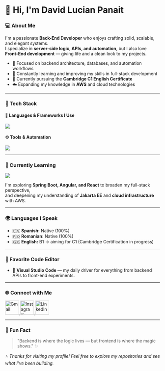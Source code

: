 # 👋 Hi, I'm **David Lucian Panait**

### 💻 About Me  
I'm a passionate **Back-End Developer** who enjoys crafting solid, scalable, and elegant systems.  
I specialize in **server-side logic, APIs, and automation**, but I also love **Front-End development** — giving life and a clean look to my projects.  

- 🧠 Focused on backend architecture, databases, and automation workflows  
- 🚀 Constantly learning and improving my skills in full-stack development  
- 🎯 Currently pursuing the **Cambridge C1 English Certificate**  
- ☁️ Expanding my knowledge in **AWS** and cloud technologies  

---

### 🧩 Tech Stack  

#### 🧠 Languages & Frameworks I Use  
<p align="left">
  <img src="https://skillicons.dev/icons?i=java,python,ubuntu,arch,mysql,postgresql,git,github,vscode"/>
</p>

#### ⚙️ Tools & Automation  
<p align="left">
  <img src="https://skillicons.dev/icons?i=python,docker,bash" />
</p>

---

### 🌱 Currently Learning  
<p align="left">
  <img src="https://skillicons.dev/icons?i=ts,spring,angular,react,aws" />
</p>

I'm exploring **Spring Boot, Angular, and React** to broaden my full-stack perspective,  
and deepening my understanding of **Jakarta EE** and **cloud infrastructure** with AWS.  

---

### 🌍 Languages I Speak  
- 🇪🇸 **Spanish:** Native (100%)  
- 🇷🇴 **Romanian:** Native (100%)  
- 🇬🇧 **English:** B1 → aiming for C1 (Cambridge Certification in progress)  

---

### 🧰 Favorite Code Editor  
- 💙 **Visual Studio Code** — my daily driver for everything from backend APIs to front-end experiments.  

---

### 🌐 Connect with Me  
<p align="left">
  <a href="mailto:davidlucp@gmail.com" target="_blank">
    <img src="https://skillicons.dev/icons?i=gmail" width="45" height="45" alt="Gmail" />
  </a>
  <a href="https://www.instagram.com/dp.lucian" target="_blank">
    <img src="https://skillicons.dev/icons?i=instagram" width="45" height="45" alt="Instagram" />
  </a>
  <a href="https://www.linkedin.com/in/david-lucian-panait-977a6237b" target="_blank">
    <img src="https://skillicons.dev/icons?i=linkedin" width="45" height="45" alt="LinkedIn" />
  </a>
</p>

---

### 🧠 Fun Fact  
> "Backend is where the logic lives — but frontend is where the magic shows." ✨  

⭐ *Thanks for visiting my profile! Feel free to explore my repositories and see what I’ve been building.*
